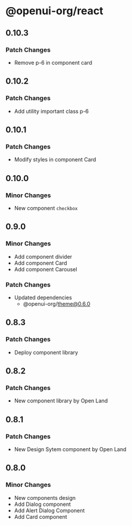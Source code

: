 # @openui-org/react

## 0.10.3

### Patch Changes

- Remove p-6 in component card

## 0.10.2

### Patch Changes

- Add utility important class p-6

## 0.10.1

### Patch Changes

- Modify styles in component Card

## 0.10.0

### Minor Changes

- New component `checkbox`

## 0.9.0

### Minor Changes

- Add component divider
- Add component Card
- Add component Carousel

### Patch Changes

- Updated dependencies
  - @openui-org/theme@0.6.0

## 0.8.3

### Patch Changes

- Deploy component library

## 0.8.2

### Patch Changes

- New component library by Open Land

## 0.8.1

### Patch Changes

- New Design Sytem component by Open Land

## 0.8.0

### Minor Changes

- New components design
- Add Dialog component
- Add Alert Dialog Component
- Add Card component
